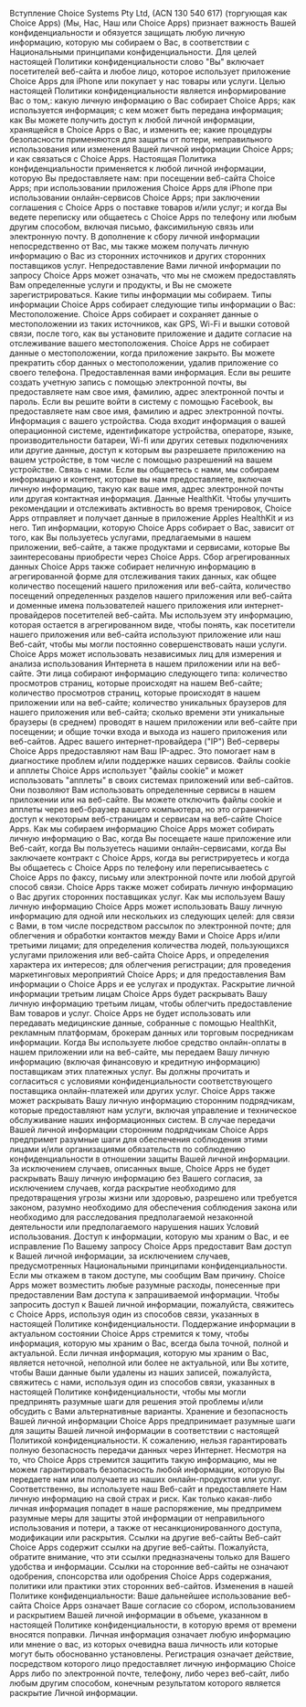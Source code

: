 Вступление Choice Systems Pty Ltd, (ACN 130 540 617) (торгующая как Choice Apps) (Мы, Нас, Наш или Choice Apps) признает важность Вашей конфиденциальности и обязуется защищать любую личную информацию, которую мы собираем о Вас, в соответствии с Национальными принципами конфиденциальности. Для целей настоящей Политики конфиденциальности слово "Вы" включает посетителей веб-сайта и любое лицо, которое использует приложение Choice Apps для iPhone или покупает у нас товары или услуги. Целью настоящей Политики конфиденциальности является информирование Вас о том,: какую личную информацию о Вас собирает Choice Apps; как используется информация; с кем может быть передана информация; как Вы можете получить доступ к любой личной информации, хранящейся в Choice Apps о Вас, и изменить ее; какие процедуры безопасности применяются для защиты от потери, неправильного использования или изменения Вашей личной информации Choice Apps; и как связаться с Choice Apps. Настоящая Политика конфиденциальности применяется к любой личной информации, которую Вы предоставляете нам: при посещении веб-сайта Choice Apps; при использовании приложения Choice Apps для iPhone при использовании онлайн-сервисов Choice Apps; при заключении соглашения с Choice Apps о поставке товаров и/или услуг; и когда Вы ведете переписку или общаетесь с Choice Apps по телефону или любым другим способом, включая письмо, факсимильную связь или электронную почту. В дополнение к сбору личной информации непосредственно от Вас, мы также можем получать личную информацию о Вас из сторонних источников и других сторонних поставщиков услуг. Непредоставление Вами личной информации по запросу Choice Apps может означать, что мы не сможем предоставлять Вам определенные услуги и продукты, и Вы не сможете зарегистрироваться. Какие типы информации мы собираем. Типы информации Choice Apps собирает следующие типы информации о Вас: Местоположение. Choice Apps собирает и сохраняет данные о местоположении из таких источников, как GPS, Wi-Fi и вышки сотовой связи, после того, как вы установите приложение и дадите согласие на отслеживание вашего местоположения. Choice Apps не собирает данные о местоположении, когда приложение закрыто. Вы можете прекратить сбор данных о местоположении, удалив приложение со своего телефона. Предоставленная вами информация. Если вы решите создать учетную запись с помощью электронной почты, вы предоставляете нам свое имя, фамилию, адрес электронной почты и пароль. Если вы решите войти в систему с помощью Facebook, вы предоставляете нам свое имя, фамилию и адрес электронной почты. Информация с вашего устройства. Сюда входит информация о вашей операционной системе, идентификаторе устройства, операторе, языке, производительности батареи, Wi-fi или других сетевых подключениях или другие данные, доступ к которым вы разрешаете приложению на вашем устройстве, в том числе с помощью разрешений на вашем устройстве. Связь с нами. Если вы общаетесь с нами, мы собираем информацию и контент, которые вы нам предоставляете, включая личную информацию, такую как ваше имя, адрес электронной почты или другая контактная информация. Данные HealthKit. Чтобы улучшить рекомендации и отслеживать активность во время тренировок, Choice Apps отправляет и получает данные в приложение Apples HealthKit и из него. Тип информации, которую Choice Apps собирает о Вас, зависит от того, как Вы пользуетесь услугами, предлагаемыми в нашем приложении, веб-сайте, а также продуктами и сервисами, которые Вы заинтересованы приобрести через Choice Apps. Сбор агрегированных данных Choice Apps также собирает неличную информацию в агрегированной форме для отслеживания таких данных, как общее количество посещений нашего приложения или веб-сайта, количество посещений определенных разделов нашего приложения или веб-сайта и доменные имена пользователей нашего приложения или интернет-провайдеров посетителей веб-сайта. Мы используем эту информацию, которая остается в агрегированном виде, чтобы понять, как посетители нашего приложения или веб-сайта используют приложение или наш Веб-сайт, чтобы мы могли постоянно совершенствовать наши услуги. Choice Apps может использовать независимых лиц для измерения и анализа использования Интернета в нашем приложении или на веб-сайте. Эти лица собирают информацию следующего типа: количество просмотров страниц, которые происходят на нашем Веб-сайте; количество просмотров страниц, которые происходят в нашем приложении или на веб-сайте; количество уникальных браузеров для нашего приложения или веб-сайта; сколько времени эти уникальные браузеры (в среднем) проводят в нашем приложении или веб-сайте при посещении; и общие точки входа и выхода из нашего приложения или веб-сайтов. Адрес вашего интернет-провайдера ("IP") Веб-серверы Choice Apps предоставляют нам Ваш IP-адрес. Это помогает нам в диагностике проблем и/или поддержке наших сервисов. Файлы cookie и апплеты Choice Apps использует "файлы cookie" и может использовать "апплеты" в своих системах приложений или веб-сайтов. Они позволяют Вам использовать определенные сервисы в нашем приложении или на веб-сайте. Вы можете отключить файлы cookie и апплеты через веб-браузер вашего компьютера, но это ограничит доступ к некоторым веб-страницам и сервисам на веб-сайте Choice Apps. Как мы собираем информацию Choice Apps может собирать личную информацию о Вас, когда Вы посещаете наше приложение или Веб-сайт, когда Вы пользуетесь нашими онлайн-сервисами, когда Вы заключаете контракт с Choice Apps, когда вы регистрируетесь и когда Вы общаетесь с Choice Apps по телефону или переписываетесь с Choice Apps по факсу, письму или электронной почте или любой другой способ связи. Choice Apps также может собирать личную информацию о Вас других сторонних поставщиках услуг. Как мы используем Вашу личную информацию Choice Apps может использовать Вашу личную информацию для одной или нескольких из следующих целей: для связи с Вами, в том числе посредством рассылок по электронной почте; для облегчения и обработки контактов между Вами и Choice Apps и/или третьими лицами; для определения количества людей, пользующихся услугами приложения или веб-сайта Choice Apps, и определения характера их интересов; для облегчения регистрации; для проведения маркетинговых мероприятий Choice Apps; и для предоставления Вам информации о Choice Apps и ее услугах и продуктах. Раскрытие личной информации третьим лицам Choice Apps будет раскрывать Вашу личную информацию третьим лицам, чтобы облегчить предоставление Вам товаров и услуг. Choice Apps не будет использовать или передавать медицинские данные, собранные с помощью HealthKit, рекламным платформам, брокерам данных или торговым посредникам информации. Когда Вы используете любое средство онлайн-оплаты в нашем приложении или на веб-сайте, мы передаем Вашу личную информацию (включая финансовую и кредитную информацию) поставщикам этих платежных услуг. Вы должны прочитать и согласиться с условиями конфиденциальности соответствующего поставщика онлайн-платежей или других услуг. Choice Apps также может раскрывать Вашу личную информацию сторонним подрядчикам, которые предоставляют нам услуги, включая управление и техническое обслуживание наших информационных систем. В случае передачи Вашей личной информации сторонним подрядчикам Choice Apps предпримет разумные шаги для обеспечения соблюдения этими лицами и/или организациями обязательств по соблюдению конфиденциальности в отношении защиты Вашей личной информации. За исключением случаев, описанных выше, Choice Apps не будет раскрывать Вашу личную информацию без Вашего согласия, за исключением случаев, когда раскрытие необходимо для предотвращения угрозы жизни или здоровью, разрешено или требуется законом, разумно необходимо для обеспечения соблюдения закона или необходимо для расследования предполагаемой незаконной деятельности или предполагаемого нарушения наших Условий использования. Доступ к информации, которую мы храним о Вас, и ее исправление По Вашему запросу Choice Apps предоставит Вам доступ к Вашей личной информации, за исключением случаев, предусмотренных Национальными принципами конфиденциальности. Если мы откажем в таком доступе, мы сообщим Вам причину. Choice Apps может возместить любые разумные расходы, понесенные при предоставлении Вам доступа к запрашиваемой информации. Чтобы запросить доступ к Вашей личной информации, пожалуйста, свяжитесь с Choice Apps, используя один из способов связи, указанных в настоящей Политике конфиденциальности. Поддержание информации в актуальном состоянии Choice Apps стремится к тому, чтобы информация, которую мы храним о Вас, всегда была точной, полной и актуальной. Если личная информация, которую мы храним о Вас, является неточной, неполной или более не актуальной, или Вы хотите, чтобы Ваши данные были удалены из наших записей, пожалуйста, свяжитесь с нами, используя один из способов связи, указанных в настоящей Политике конфиденциальности, чтобы мы могли предпринять разумные шаги для решения этой проблемы и/или обсудить с Вами альтернативные варианты. Хранение и безопасность Вашей личной информации Choice Apps предпринимает разумные шаги для защиты Вашей личной информации в соответствии с настоящей Политикой конфиденциальности. К сожалению, нельзя гарантировать полную безопасность передачи данных через Интернет. Несмотря на то, что Choice Apps стремится защитить такую информацию, мы не можем гарантировать безопасность любой информации, которую Вы передаете нам или получаете из наших онлайн-продуктов или услуг. Соответственно, вы используете наш Веб-сайт и предоставляете Нам личную информацию на свой страх и риск. Как только какая-либо личная информация попадет в наше распоряжение, мы предпримем разумные меры для защиты этой информации от неправильного использования и потери, а также от несанкционированного доступа, модификации или раскрытия. Ссылки на другие веб-сайты Веб-сайт Choice Apps содержит ссылки на другие веб-сайты. Пожалуйста, обратите внимание, что эти ссылки предназначены только для Вашего удобства и информации. Ссылки на сторонние веб-сайты не означают одобрения, спонсорства или одобрения Choice Apps содержания, политики или практики этих сторонних веб-сайтов. Изменения в нашей Политике конфиденциальности: Ваше дальнейшее использование веб-сайта Choice Apps означает Ваше согласие со сбором, использованием и раскрытием Вашей личной информации в объеме, указанном в настоящей Политике конфиденциальности, в которую время от времени вносятся поправки. Личная информация означает любую информацию или мнение о вас, из которых очевидна ваша личность или которые могут быть обоснованно установлены. Регистрация означает действие, посредством которого лицо предоставляет личную информацию Choice Apps либо по электронной почте, телефону, либо через веб-сайт, либо любым другим способом, конечным результатом которого является раскрытие Личной информации.
